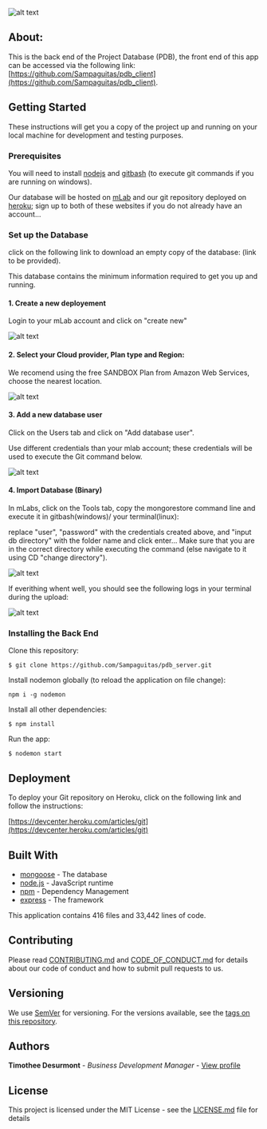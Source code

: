 ![alt text](https://vanleeuwenpublic.s3.eu-west-3.amazonaws.com/proposal/pdb.svg "Project Database (PDB)")

## About:

This is the back end of the Project Database (PDB), the front end of this app can be accessed via the following link: [https://github.com/Sampaguitas/pdb_client](https://github.com/Sampaguitas/pdb_client).

## Getting Started

These instructions will get you a copy of the project up and running on your local machine for development and testing purposes.

### Prerequisites

You will need to install [nodejs](https://nodejs.org/en/) and [gitbash](https://git-scm.com/downloads) (to execute git commands if you are running on windows).

Our database will be hosted on [mLab](https://mlab.com/) and our git repository deployed on [heroku](https://dashboard.heroku.com/); sign up to both of these websites if you do not already have an account...

### Set up the Database

click on the following link to download an empty copy of the database: (link to be provided).

This database contains the minimum information required to get you up and running.

#### 1. Create a new deployement

Login to your mLab account and click on "create new"

![alt text](https://vanleeuwenpublic.s3.eu-west-3.amazonaws.com/setup/new+deployement.png "create new deployment")

#### 2. Select your Cloud provider, Plan type and Region:

We recomend using the free SANDBOX Plan from Amazon Web Services, choose the nearest location.

![alt text](https://vanleeuwenpublic.s3.eu-west-3.amazonaws.com/setup/select+could+provider.png "select cloud provider")

#### 3. Add a new database user

Click on the Users tab and click on "Add database user".

Use different credentials than your mlab account; these credentials will be used to execute the Git command below.

![alt text](https://vanleeuwenpublic.s3.eu-west-3.amazonaws.com/setup/add+new+user.png "add new user")

#### 4. Import Database (Binary)

In mLabs, click on the Tools tab, copy the mongorestore command line and execute it in gitbash(windows)/ your terminal(linux):

replace "user", "password" with the credentials created above, and "input db directory" with the folder name and click enter... Make sure that you are in the correct directory while executing the command (else navigate to it using CD "change directory").

![alt text](https://vanleeuwenpublic.s3.eu-west-3.amazonaws.com/setup/mongorestore.png "mongorestore")

If everithing whent well, you should see the following logs in your terminal during the upload:

![alt text](https://vanleeuwenpublic.s3.eu-west-3.amazonaws.com/setup/import+logs.png "import logs")

### Installing the Back End

Clone this repository:

```
$ git clone https://github.com/Sampaguitas/pdb_server.git
```

Install nodemon globally (to reload the application on file change):

```
npm i -g nodemon
```

Install all other dependencies:

```
$ npm install
```

Run the app:

```
$ nodemon start
```

## Deployment

To deploy your Git repository on Heroku, click on the following link and follow the instructions: 

[https://devcenter.heroku.com/articles/git](https://devcenter.heroku.com/articles/git)

## Built With

* [mongoose](https://mongoosejs.com/) - The database
* [node.js](https://nodejs.org/en/) - JavaScript runtime
* [npm](https://www.npmjs.com) - Dependency Management
* [express](http://expressjs.com/) - The framework

This application contains 416 files and 33,442 lines of code.

## Contributing

Please read [CONTRIBUTING.md](CONTRIBUTING.md) and [CODE_OF_CONDUCT.md](CODE_OF_CONDUCT.md) for details about our code of conduct and how to submit pull requests to us.

## Versioning

We use [SemVer](http://semver.org/) for versioning. For the versions available, see the [tags on this repository](https://github.com/Sampaguitas/pdb_client/tags). 

## Authors

**Timothee Desurmont** - *Business Development Manager* - [View profile](https://www.linkedin.com/in/timothee-desurmont-82243245/)

## License

This project is licensed under the MIT License - see the [LICENSE.md](LICENSE.md) file for details
